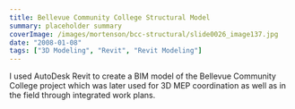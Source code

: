 ```yaml
---
title: Bellevue Community College Structural Model
summary: placeholder summary
coverImage: /images/mortenson/bcc-structural/slide0026_image137.jpg
date: "2008-01-08"
tags: ["3D Modeling", "Revit", "Revit Modeling"]
---
```


I used AutoDesk Revit to create a BIM model of the Bellevue Community College project which was later used for 3D MEP coordination as well as in the field through integrated work plans.
